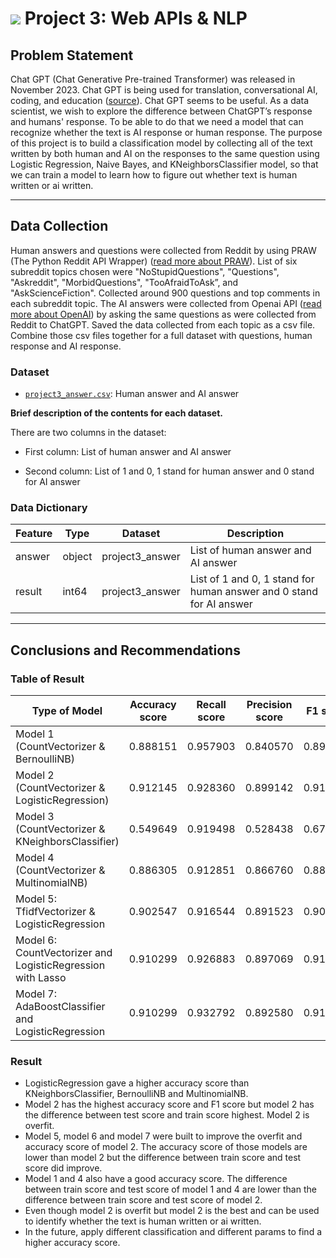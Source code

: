 # ![](https://ga-dash.s3.amazonaws.com/production/assets/logo-9f88ae6c9c3871690e33280fcf557f33.png) Project 3: Web APIs & NLP

## Problem Statement

Chat GPT (Chat Generative Pre-trained Transformer) was released in November 2023. Chat GPT is being used for translation, conversational AI,  coding, and education ([source]('https://research.aimultiple.com/chatgpt-use-cases/#textual-applications')). Chat GPT seems to be useful. As a data scientist, we wish to explore the difference between ChatGPT’s response and humans' response. To be able to do that we need a model that can recognize whether the text is AI response or human response. The purpose of this project is to build a classification model by collecting all of the text written by both human and AI on the responses to the same question using Logistic Regression, Naive Bayes, and KNeighborsClassifier model, so that we can train a model to learn how to figure out whether text is human written or ai written.

---
## Data Collection

Human answers and questions were collected from Reddit by using PRAW (The Python Reddit API Wrapper) ([read more about PRAW](https://praw.readthedocs.io/en/stable/)). List of six subreddit topics chosen were "NoStupidQuestions", "Questions", "Askreddit", "MorbidQuestions", "TooAfraidToAsk”, and "AskScienceFiction". Collected around 900 questions and top comments in each subreddit topic. The AI answers were collected from Openai API ([read more about OpenAI](https://openai.com/blog/openai-api)) by asking the same questions as were collected from Reddit to ChatGPT. Saved the data collected from each topic as a csv file. Combine those csv files together for a full dataset with questions, human response and AI response. 


### Dataset

* [`project3_answer.csv`]('../data/project3_answer.csv'): Human answer and AI answer

**Brief description of the contents for each dataset.**

There are two columns in the dataset:

* First column: List of human answer and AI answer

* Second column: List of 1 and 0, 1 stand for human answer and 0 stand for AI answer

### Data Dictionary

|Feature|Type|Dataset|Description|
|---|---|---|---|
|answer|object|project3_answer|List of human answer and AI answer| 
|result|int64|project3_answer|List of 1 and 0, 1 stand for human answer and 0 stand for AI answer| 

---
## Conclusions and Recommendations

### Table of Result

|Type of Model|Accuracy score|Recall score|Precision score|F1 score|
|---|---|---|---|---|
|Model 1 (CountVectorizer & BernoulliNB)|0.888151|0.957903|0.840570|0.895409|
|Model 2 (CountVectorizer & LogisticRegression)|0.912145|0.928360|0.899142|0.913517|
|Model 3 (CountVectorizer & KNeighborsClassifier)|0.549649|0.919498|0.528438|0.671159|
|Model 4 (CountVectorizer & MultinomialNB)|0.886305|0.912851|0.866760|0.889209|
|Model 5: TfidfVectorizer & LogisticRegression|0.902547|0.916544|0.891523|0.903860|
|Model 6: CountVectorizer and LogisticRegression with Lasso|0.910299|0.926883|0.897069|0.911733|
|Model 7: AdaBoostClassifier and LogisticRegression|0.910299|0.932792|0.892580|0.912243|

### Result

* LogisticRegression gave a higher accuracy score than KNeighborsClassifier, BernoulliNB and MultinomialNB. 
* Model 2 has the highest accuracy score and F1 score but model 2 has the difference between test score and train score highest. Model 2 is overfit. 
* Model 5, model 6 and model 7 were built to improve the overfit and accuracy score of model 2. The accuracy score of those models are lower than model 2 but the difference between train score and test score did improve.
* Model 1 and 4 also have a good accuracy score. The difference between train score and test score of model 1 and 4 are lower than the difference between train score and test score of model 2. 
* Even though model 2 is overfit but model 2 is the best and can be used to identify whether the text is human written or ai written.
* In the future, apply different classification and different params to find a higher accuracy score.  

